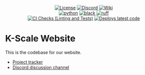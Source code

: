 <div align="center">

[![License](https://img.shields.io/badge/license-MIT-green)](https://github.com/kscalelabs/ksim/blob/main/LICENSE)
[![Discord](https://img.shields.io/discord/1224056091017478166)](https://discord.gg/k5mSvCkYQh)
[![Wiki](https://img.shields.io/badge/wiki-humanoids-black)](https://humanoids.wiki)
<br />
[![python](https://img.shields.io/badge/-Python_3.11-blue?logo=python&logoColor=white)](https://github.com/pre-commit/pre-commit)
[![black](https://img.shields.io/badge/Code%20Style-Black-black.svg?labelColor=gray)](https://black.readthedocs.io/en/stable/)
[![ruff](https://img.shields.io/badge/Linter-Ruff-red.svg?labelColor=gray)](https://github.com/charliermarsh/ruff)
<br />
[![CI Checks (Linting and Tests)](https://github.com/kscalelabs/www/actions/workflows/test.yml/badge.svg)](https://github.com/kscalelabs/www/actions/workflows/test.yml)
[![Deploys latest code](https://github.com/kscalelabs/www/actions/workflows/deploy.yml/badge.svg)](https://github.com/kscalelabs/www/actions/workflows/deploy.yml)

</div>

# K-Scale Website

This is the codebase for our website.

- [Project tracker](https://github.com/orgs/kscalelabs/projects/8/views/1)
- [Discord discussion channel](https://discord.gg/kscale)
